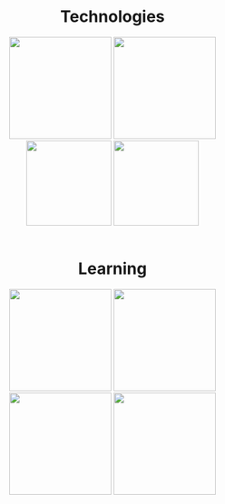 <h1 align="center">Technologies</h1>
<div align="center">
<a href="https://https://html.com/" title="HTML"><img src="https://cdn.pixabay.com/photo/2017/08/05/11/16/logo-2582748_960_720.png" target="_blank" width="180" height="180" /></a>
<a href="https://www.w3schools.com/css/" title="HTML"><img src="https://cdn.pixabay.com/photo/2017/08/05/11/16/logo-2582747_960_720.png" target="_blank" width="180" height="180" /></a>
<a href="https://javascript.info/" title="HTML"><img src="https://upload.wikimedia.org/wikipedia/commons/thumb/6/6a/JavaScript-logo.png/800px-JavaScript-logo.png" target="_blank" width="150" height="150" /></a>
<a href="https://react.dev/" title="HTML"><img src="https://upload.wikimedia.org/wikipedia/commons/thumb/a/a7/React-icon.svg/2300px-React-icon.svg.png" target="_blank" width="150" height="150" /></a>
</div>
<br/>
<div align="center">
<h1 align="center">Learning</h1>
  <a href="https://www.typescriptlang.org" title="HTML"><img src="https://upload.wikimedia.org/wikipedia/commons/thumb/4/4c/Typescript_logo_2020.svg/2048px-Typescript_logo_2020.svg.png" target="_blank" width="180" height="180" /></a>
    <a href="https://angular.io" title="HTML"><img src="https://brandslogos.com/wp-content/uploads/images/large/angular-icon-logo.png" target="_blank" width="180" height="180" /></a>
    <a href="https://www.java.com/en/" title="HTML"><img src="https://logos-world.net/wp-content/uploads/2022/07/Java-Logo.png" target="_blank" width="180" height="180" /></a>
    <a href="https://spring.io/" title="HTML"><img src="https://miro.medium.com/v2/resize:fit:500/1*AbiX4LwtSNozoyfypcKvEg.png" target="_blank" width="180" height="180" /></a>
</div>



